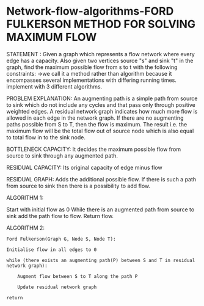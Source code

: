 # Network-flow-algorithms-FORD FULKERSON METHOD FOR SOLVING MAXIMUM FLOW

STATEMENT : Given a graph which represents a flow network where every edge has a capacity. Also given two vertices source "s" and sink "t" in the graph, find the maximum possible flow from s to t with the following constraints:
->we call it a method rather than algorithm because it encompasses several implementations with differing running times. implement with 3 different algorithms.


PROBLEM EXPLANATION: An augmenting path is a simple path from source to sink which do not include any cycles and that pass only through positive weighted edges. A residual network graph indicates how much more flow is allowed in each edge in the network graph. If there are no augmenting paths possible from S to T, then the flow is maximum. The result i.e. the maximum flow will be the total flow out of source node which is also equal to total flow in to the sink node.

BOTTLENECK CAPACITY: It decides the maximum possible flow from source to sink through any augmented path.

RESIDUAL CAPACITY: Its original capacity of edge minus flow

RESIDUAL GRAPH: Adds the additional possible flow. If there is such a path from source to sink then there is a possibility to add flow.


ALGORITHM 1:

Start with initial flow as 0
While there is an augmented path from source to sink add the path flow to flow.
Return flow.


ALGORITHM 2: 
    
    Ford Fulkerson(Graph G, Node S, Node T):
    
    Initialise flow in all edges to 0
    
    while (there exists an augmenting path(P) between S and T in residual network graph):
    
        Augment flow between S to T along the path P
        
        Update residual network graph
        
    return
